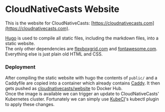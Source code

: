 # CloudNativeCasts Website

This is the website for CloudNativeCasts: [https://cloudnativecasts.com](https://cloudnativecasts.com).

[Hugo](https://gohugo.io) is used to compile all static files, including the markdown files, into a static website.  
The only other dependencies are [flexboxgrid.com](http://flexboxgrid.com) and [fontawesome.com](https://fontawesome.com).  
Everything else is just plain old HTML and CSS.

### Deployment

After compiling the static website with hugo the contents of `public/` and a Caddyfile are copied into a container
which already contains [Caddy](https://caddyserver.com).
It then gets pushed as [cloudnativecasts/website](https://hub.docker.com/r/cloudnativecasts/website/) to Docker Hub.   
Once the image is available we can trigger an update to CloudNativeCasts' Kubernetes cluster.
Fortunately we can simply use [KubeCI](https://kubeci.io)'s kubectl plugin to apply these changes.

